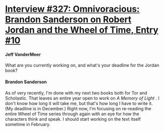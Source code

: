 # [Interview #327: Omnivoracious: Brandon Sanderson on Robert Jordan and the Wheel of Time, Entry #10](https://www.theoryland.com/intvmain.php?i=327#10)

#### Jeff VanderMeer

What are you currently working on, and what's your deadline for the Jordan book?

#### Brandon Sanderson

As of very recently, I'm done with my next two books both for Tor and Scholastic. That leaves an entire year open to work on
*A Memory of Light*
. I don't know how long it will take me, but that's how long I have to write it. (My deadline is in December.) Right now, I'm focusing on re-reading the entire Wheel of Time series through again with an eye for how the characters think and speak. I should start working on the text itself sometime in February.

